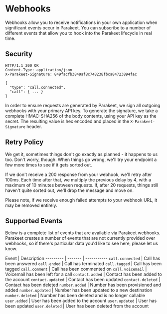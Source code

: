 # Webhooks

Webhooks allow you to receive notifications in your own application when significant events occur in Parakeet. You can subscribe to a number of different events that allow you to hook into the Parakeet lifecycle in real time.

## Security

```http
HTTP/1.1 200 OK
Content-Type: application/json
X-Parakeet-Signature: 849facfb3849af8c748238fbca84723894fac

{
  "type": "call.connected",
  "call": { ... }
}
```

In order to ensure requests are generated by Parakeet, we sign all outgoing webhooks with your primary API key. To generate the signature, we take a complete HMAC-SHA256 of the body contents, using your API key as the secret. The resulting value is hex encoded and placed in the `X-Parakeet-Signature` header.

## Retry Policy

We get it, sometimes things don't go exactly as planned - it happens to us too. Don't worry, though. When things go wrong, we'll try your endpoint a few more times to see if it gets sorted out.

If we don't receive a 200 response from your webhook, we'll retry after 100ms. Each time after that, we multiply the previous delay by 4, with a maximum of 10 minutes between requests. If, after 20 requests, things still haven't quite sorted out, we'll drop the message and move on.

Please note, if we receive enough failed attempts to your webhook URL, it may be removed entirely.

## Supported Events

Below is a complete list of events that are available via Parakeet webhooks. Parakeet creates a number of events that are not currently provided over webhooks, so if there's particular data you'd like to see here, please let us know.

Event | Description
--------- | ------- | -----------
`call.connected` | Call has been answered
`call.ended` | Call has terminated
`call.tagged` | Call has been tagged
`call.comment` | Call has been commented on
`call.voicemail` | Voicemail has been left for a call
`contact.added` | Contact has been added to the account
`contact.updated` | Contact has been updated
`contact.deleted` | Contact has been deleted
`number.added` | Number has been provisioned and added
`number.updated` | Number has been updated to a new destination
`number.deleted` | Number has been deleted and is no longer callable
`user.added` | User has been added to the account
`user.updated` | User has been updated
`user.deleted` | User has been deleted from the account

